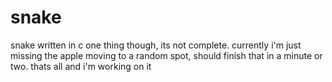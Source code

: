# snake
snake written in c
one thing though, its not complete.
currently i'm just missing the apple moving to a random spot, should finish that in a minute or two.
thats all and i'm working on it
